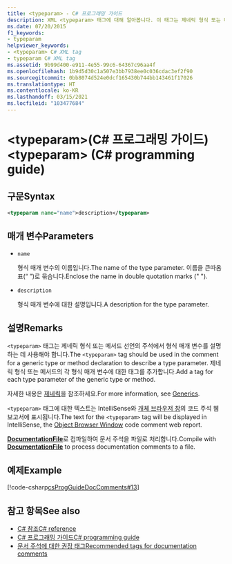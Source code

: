 ```yaml
---
title: <typeparam> - C# 프로그래밍 가이드
description: XML <typeparam> 태그에 대해 알아봅니다. 이 태그는 제네릭 형식 또는 메서드 선언의 주석에서 형식 매개 변수를 설명하는 데 사용됩니다.
ms.date: 07/20/2015
f1_keywords:
- typeparam
helpviewer_keywords:
- <typeparam> C# XML tag
- typeparam C# XML tag
ms.assetid: 9b99d400-e911-4e55-99c6-64367c96aa4f
ms.openlocfilehash: 1b9d5d30c1a507e3bb7938ee0c036cdac3ef2f90
ms.sourcegitcommit: 0bb8074d524e0dcf165430b744bb143461f17026
ms.translationtype: HT
ms.contentlocale: ko-KR
ms.lasthandoff: 03/15/2021
ms.locfileid: "103477684"
---
```

# <a name="typeparam-c-programming-guide"></a><span data-ttu-id="0636e-105">\<typeparam>(C# 프로그래밍 가이드)</span><span class="sxs-lookup"><span data-stu-id="0636e-105">\<typeparam> (C# programming guide)</span></span>

## <a name="syntax"></a><span data-ttu-id="0636e-106">구문</span><span class="sxs-lookup"><span data-stu-id="0636e-106">Syntax</span></span>

```xml
<typeparam name="name">description</typeparam>
```

## <a name="parameters"></a><span data-ttu-id="0636e-107">매개 변수</span><span class="sxs-lookup"><span data-stu-id="0636e-107">Parameters</span></span>

- `name`

  <span data-ttu-id="0636e-108">형식 매개 변수의 이름입니다.</span><span class="sxs-lookup"><span data-stu-id="0636e-108">The name of the type parameter.</span></span> <span data-ttu-id="0636e-109">이름을 큰따옴표(“ ”)로 묶습니다.</span><span class="sxs-lookup"><span data-stu-id="0636e-109">Enclose the name in double quotation marks (" ").</span></span>

- `description`

  <span data-ttu-id="0636e-110">형식 매개 변수에 대한 설명입니다.</span><span class="sxs-lookup"><span data-stu-id="0636e-110">A description for the type parameter.</span></span>

## <a name="remarks"></a><span data-ttu-id="0636e-111">설명</span><span class="sxs-lookup"><span data-stu-id="0636e-111">Remarks</span></span>

<span data-ttu-id="0636e-112">`<typeparam>` 태그는 제네릭 형식 또는 메서드 선언의 주석에서 형식 매개 변수를 설명하는 데 사용해야 합니다.</span><span class="sxs-lookup"><span data-stu-id="0636e-112">The `<typeparam>` tag should be used in the comment for a generic type or method declaration to describe a type parameter.</span></span> <span data-ttu-id="0636e-113">제네릭 형식 또는 메서드의 각 형식 매개 변수에 대한 태그를 추가합니다.</span><span class="sxs-lookup"><span data-stu-id="0636e-113">Add a tag for each type parameter of the generic type or method.</span></span>

<span data-ttu-id="0636e-114">자세한 내용은 [제네릭](../generics/index.md)을 참조하세요.</span><span class="sxs-lookup"><span data-stu-id="0636e-114">For more information, see [Generics](../generics/index.md).</span></span>

<span data-ttu-id="0636e-115">`<typeparam>` 태그에 대한 텍스트는 IntelliSense와 [개체 브라우저 창](/visualstudio/ide/viewing-the-structure-of-code#BKMK_ObjectBrowser)의 코드 주석 웹 보고서에 표시됩니다.</span><span class="sxs-lookup"><span data-stu-id="0636e-115">The text for the `<typeparam>` tag will be displayed in IntelliSense, the [Object Browser Window](/visualstudio/ide/viewing-the-structure-of-code#BKMK_ObjectBrowser) code comment web report.</span></span>

<span data-ttu-id="0636e-116">[**DocumentationFile**](../../language-reference/compiler-options/output.md#documentationfile)로 컴파일하여 문서 주석을 파일로 처리합니다.</span><span class="sxs-lookup"><span data-stu-id="0636e-116">Compile with [**DocumentationFile**](../../language-reference/compiler-options/output.md#documentationfile) to process documentation comments to a file.</span></span>

## <a name="example"></a><span data-ttu-id="0636e-117">예제</span><span class="sxs-lookup"><span data-stu-id="0636e-117">Example</span></span>

[!code-csharp[csProgGuideDocComments#13](~/samples/snippets/csharp/VS_Snippets_VBCSharp/csProgGuideDocComments/CS/DocComments.cs#13)]

## <a name="see-also"></a><span data-ttu-id="0636e-118">참고 항목</span><span class="sxs-lookup"><span data-stu-id="0636e-118">See also</span></span>

- [<span data-ttu-id="0636e-119">C# 참조</span><span class="sxs-lookup"><span data-stu-id="0636e-119">C# reference</span></span>](../../language-reference/index.md)
- [<span data-ttu-id="0636e-120">C# 프로그래밍 가이드</span><span class="sxs-lookup"><span data-stu-id="0636e-120">C# programming guide</span></span>](../index.md)
- [<span data-ttu-id="0636e-121">문서 주석에 대한 권장 태그</span><span class="sxs-lookup"><span data-stu-id="0636e-121">Recommended tags for documentation comments</span></span>](./recommended-tags-for-documentation-comments.md)
